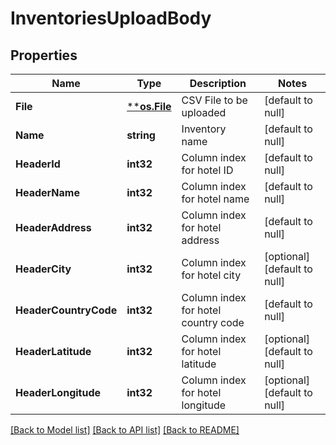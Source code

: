 # InventoriesUploadBody

## Properties
Name | Type | Description | Notes
------------ | ------------- | ------------- | -------------
**File** | [****os.File**](*os.File.md) | CSV File to be uploaded | [default to null]
**Name** | **string** | Inventory name | [default to null]
**HeaderId** | **int32** | Column index for hotel ID | [default to null]
**HeaderName** | **int32** | Column index for hotel name | [default to null]
**HeaderAddress** | **int32** | Column index for hotel address | [default to null]
**HeaderCity** | **int32** | Column index for hotel city | [optional] [default to null]
**HeaderCountryCode** | **int32** | Column index for hotel country code | [default to null]
**HeaderLatitude** | **int32** | Column index for hotel latitude | [optional] [default to null]
**HeaderLongitude** | **int32** | Column index for hotel longitude | [optional] [default to null]

[[Back to Model list]](../README.md#documentation-for-models) [[Back to API list]](../README.md#documentation-for-api-endpoints) [[Back to README]](../README.md)

